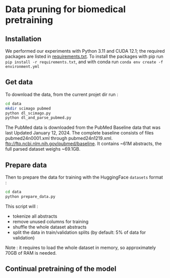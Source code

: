 # Data pruning for biomedical pretraining

## Installation
We performed our experiments with Python 3.11 and CUDA 12.1; the required packages are listed in [requirements.txt](./requirements.txt). To install the packages with pip run `pip install -r requirements.txt`, and with conda run `conda env create -f environment.yml`

## Get data
To download the data, from the current projet dir run : 
```bash
cd data
mkdir scimago pubmed
python dl_scimago.py
python dl_and_parse_pubmed.py
```
The PubMed data is downloaded from the PubMed Baseline data that was last Updated January 12, 2024. The complete baseline consists of files pubmed24n0001.xml through pubmed24n1219.xml.
ftp://ftp.ncbi.nlm.nih.gov/pubmed/baseline. It contains ~61M abstracts, the full parsed dataset weighs ~69.1GB.

## Prepare data
Then to prepare the data for training with the HuggingFace `datasets` format :
```bash
cd data
python prepare_data.py
```
This script will :
- tokenize all abstracts
- remove unused columns for training
- shuffle the whole dataset abstracts
- split the data in train/validation splits (by default: 5% of data for validation)

Note : it requires to load the whole dataset in memory, so approximately 70GB of RAM is needed.

## Continual pretraining of the model

